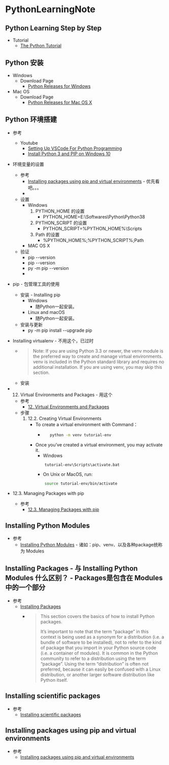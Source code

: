 # PythonLearningNote
## Python Learning Step by Step
   * Tutorial
      + [The Python Tutorial](https://docs.python.org/3/tutorial/)<br>
## Python 安装
   * Windows
      + Download Page
         - [Python Releases for Windows](https://www.python.org/downloads/windows/)<br>
   * Mac OS
      + Download Page
         - [Python Releases for Mac OS X](https://www.python.org/downloads/mac-osx/)<br>
   
## Python 环境搭建
   * 参考
      + Youtube
         - [Setting Up VSCode For Python Programming](https://www.youtube.com/watch?v=W--_EOzdTHk&list=PLRVt-3hg7Jl6k8NuKvfX-jeLfe9MxaNnk&index=2&t=18s)<br>
         - [Install Python 3 and PIP on Windows 10](https://www.youtube.com/watch?v=gFNApsyhpKk)<br>
   * 环境变量的设置
      + 参考
         - [Installing packages using pip and virtual environments](https://packaging.python.org/guides/installing-using-pip-and-virtual-environments/) - 优先看吧。。。<br>
         - []()<br>
      + 设置
         - Windows
            1. PYTHON_HOME 的设置
               * PYTHON_HOME=E:\Softwares\Python\Python38
            2. PYTHON_SCRIPT 的设置
               * PYTHON_SCRIPT=%PYTHON_HOME%\Scripts
            3. Path 的设置
               * %PYTHON_HOME%;%PYTHON_SCRIPT%;Path
         - MAC OS X
     + 验证
        - pip --version
        - pip --version
        - py -m pip --version
        - 
   * pip - 包管理工具的使用
      + 安装 - Installing pip
         - Windows
            * 随Python一起安装。
         - Linux and macOS
            * 随Python一起安装。
      + 安装与更新
         - py -m pip install --upgrade pip
         
   * Installing virtualenv - 不用这个，已过时
      + >Note: If you are using Python 3.3 or newer, the venv module is the preferred way to create and manage virtual environments. venv is included in the Python standard library and requires no additional installation. If you are using venv, you may skip this section.
      + 安装
   * 12. Virtual Environments and Packages - 用这个
      + 参考
         - [12. Virtual Environments and Packages](https://docs.python.org/3/tutorial/venv.html)<br>
      + 步骤
         1. 12.2. Creating Virtual Environments
            - To create a virtual environment with Command：
               * ```bash
                    python -m venv tutorial-env
                 ```
            - Once you’ve created a virtual environment, you may activate it.
               * Windows
               ```bash
                   tutorial-env\Scripts\activate.bat
            
               ```
               * On Unix or MacOS, run:
               ```bash
                   source tutorial-env/bin/activate
               ```
   * 12.3. Managing Packages with pip
      + 参考
         - [12.3. Managing Packages with pip](https://docs.python.org/3/tutorial/venv.html#managing-packages-with-pip)<br>
## Installing Python Modules
   * 参考
      + [Installing Python Modules](https://docs.python.org/3/installing/index.html#installing-index) - 诸如：pip、venv、以及各种package统称为 Modules<br>
        
## Installing Packages - 与 Installing Python Modules 什么区别？ - Packages是包含在 Modules 中的一个部分
   * 参考
      + [Installing Packages](https://packaging.python.org/tutorials/installing-packages/#requirements-for-installing-packages)<br>
         - >This section covers the basics of how to install Python packages.
           >
           >It’s important to note that the term “package” in this context is being used as a synonym for a distribution (i.e. a bundle of software to be installed), not to refer to the kind of package that you import in your Python source code (i.e. a container of modules). It is common in the Python community to refer to a distribution using the term “package”. Using the term “distribution” is often not preferred, because it can easily be confused with a Linux distribution, or another larger software distribution like Python itself.
## Installing scientific packages
   * 参考
      + [Installing scientific packages](https://packaging.python.org/guides/installing-scientific-packages/)<br>
## Installing packages using pip and virtual environments
   * 参考
      + [Installing packages using pip and virtual environments](https://packaging.python.org/guides/installing-using-pip-and-virtual-environments/)<br>
